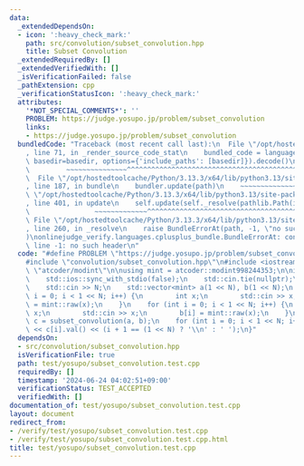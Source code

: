 ```yaml
---
data:
  _extendedDependsOn:
  - icon: ':heavy_check_mark:'
    path: src/convolution/subset_convolution.hpp
    title: Subset Convolution
  _extendedRequiredBy: []
  _extendedVerifiedWith: []
  _isVerificationFailed: false
  _pathExtension: cpp
  _verificationStatusIcon: ':heavy_check_mark:'
  attributes:
    '*NOT_SPECIAL_COMMENTS*': ''
    PROBLEM: https://judge.yosupo.jp/problem/subset_convolution
    links:
    - https://judge.yosupo.jp/problem/subset_convolution
  bundledCode: "Traceback (most recent call last):\n  File \"/opt/hostedtoolcache/Python/3.13.3/x64/lib/python3.13/site-packages/onlinejudge_verify/documentation/build.py\"\
    , line 71, in _render_source_code_stat\n    bundled_code = language.bundle(stat.path,\
    \ basedir=basedir, options={'include_paths': [basedir]}).decode()\n          \
    \         ~~~~~~~~~~~~~~~^^^^^^^^^^^^^^^^^^^^^^^^^^^^^^^^^^^^^^^^^^^^^^^^^^^^^^^^^^^^^^^^^^\n\
    \  File \"/opt/hostedtoolcache/Python/3.13.3/x64/lib/python3.13/site-packages/onlinejudge_verify/languages/cplusplus.py\"\
    , line 187, in bundle\n    bundler.update(path)\n    ~~~~~~~~~~~~~~^^^^^^\n  File\
    \ \"/opt/hostedtoolcache/Python/3.13.3/x64/lib/python3.13/site-packages/onlinejudge_verify/languages/cplusplus_bundle.py\"\
    , line 401, in update\n    self.update(self._resolve(pathlib.Path(included), included_from=path))\n\
    \                ~~~~~~~~~~~~~^^^^^^^^^^^^^^^^^^^^^^^^^^^^^^^^^^^^^^^^^^^^\n \
    \ File \"/opt/hostedtoolcache/Python/3.13.3/x64/lib/python3.13/site-packages/onlinejudge_verify/languages/cplusplus_bundle.py\"\
    , line 260, in _resolve\n    raise BundleErrorAt(path, -1, \"no such header\"\
    )\nonlinejudge_verify.languages.cplusplus_bundle.BundleErrorAt: convolution/subset_convolution.hpp:\
    \ line -1: no such header\n"
  code: "#define PROBLEM \"https://judge.yosupo.jp/problem/subset_convolution\"\n\n\
    #include \"convolution/subset_convolution.hpp\"\n#include <iostream>\n#include\
    \ \"atcoder/modint\"\n\nusing mint = atcoder::modint998244353;\n\nint main() {\n\
    \    std::ios::sync_with_stdio(false);\n    std::cin.tie(nullptr);\n    int N;\n\
    \    std::cin >> N;\n    std::vector<mint> a(1 << N), b(1 << N);\n    for (int\
    \ i = 0; i < 1 << N; i++) {\n        int x;\n        std::cin >> x;\n        a[i]\
    \ = mint::raw(x);\n    }\n    for (int i = 0; i < 1 << N; i++) {\n        int\
    \ x;\n        std::cin >> x;\n        b[i] = mint::raw(x);\n    }\n\n    auto\
    \ c = subset_convolution(a, b);\n    for (int i = 0; i < 1 << N; i++) std::cout\
    \ << c[i].val() << (i + 1 == (1 << N) ? '\\n' : ' ');\n}"
  dependsOn:
  - src/convolution/subset_convolution.hpp
  isVerificationFile: true
  path: test/yosupo/subset_convolution.test.cpp
  requiredBy: []
  timestamp: '2024-06-24 04:02:51+09:00'
  verificationStatus: TEST_ACCEPTED
  verifiedWith: []
documentation_of: test/yosupo/subset_convolution.test.cpp
layout: document
redirect_from:
- /verify/test/yosupo/subset_convolution.test.cpp
- /verify/test/yosupo/subset_convolution.test.cpp.html
title: test/yosupo/subset_convolution.test.cpp
---
```

